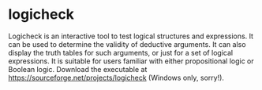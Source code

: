 # logicheck
Logicheck is an interactive tool to test logical structures and expressions. It can be used to determine the validity of deductive arguments. It can also display the truth tables for such arguments, or just for a set of logical expressions. It is suitable for users familiar with either propositional logic or Boolean logic. Download the executable at https://sourceforge.net/projects/logicheck (Windows only, sorry!).
